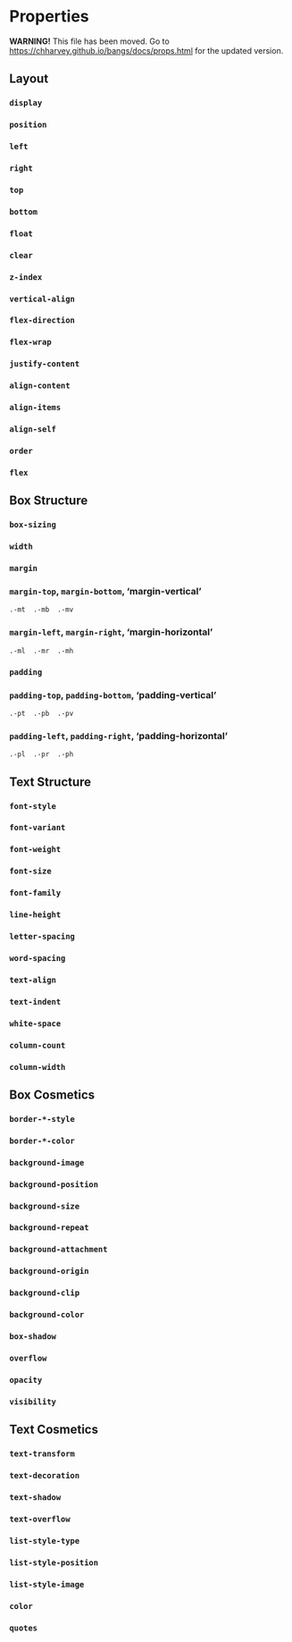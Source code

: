 # Properties

**WARNING!**
This file has been moved. Go to https://chharvey.github.io/bangs/docs/props.html for the updated version.

## Layout

### `display`

### `position`

### `left`

### `right`

### `top`

### `bottom`

### `float`

### `clear`

### `z-index`

### `vertical-align`

### `flex-direction`

### `flex-wrap`

### `justify-content`

### `align-content`

### `align-items`

### `align-self`

### `order`

### `flex`


## Box Structure

### `box-sizing`

### `width`

### `margin`

### `margin-top`, `margin-bottom`, ‘margin-vertical’
```
.-mt  .-mb  .-mv
```

### `margin-left`, `margin-right`, ‘margin-horizontal’
```
.-ml  .-mr  .-mh
```

### `padding`

### `padding-top`, `padding-bottom`, ‘padding-vertical’
```
.-pt  .-pb  .-pv
```

### `padding-left`, `padding-right`, ‘padding-horizontal’
```
.-pl  .-pr  .-ph
```


## Text Structure

### `font-style`

### `font-variant`

### `font-weight`

### `font-size`

### `font-family`

### `line-height`

### `letter-spacing`

### `word-spacing`

### `text-align`

### `text-indent`

### `white-space`

### `column-count`

### `column-width`


## Box Cosmetics

### `border-*-style`

### `border-*-color`

### `background-image`

### `background-position`

### `background-size`

### `background-repeat`

### `background-attachment`

### `background-origin`

### `background-clip`

### `background-color`

### `box-shadow`

### `overflow`

### `opacity`

### `visibility`


## Text Cosmetics

### `text-transform`

### `text-decoration`

### `text-shadow`

### `text-overflow`

### `list-style-type`

### `list-style-position`

### `list-style-image`

### `color`

### `quotes`
